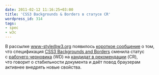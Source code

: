 ```yaml
---
date: 2011-02-12 11:16:25+03:00
title: 'CSS3 Backgrounds & Borders в статусе CR'
wordpress_id: 314
tags:
- spec
- w3c
---
```


В рассылке [www-style@w3.org][1] появилось [короткое сообщение][2] о том, что спецификация [CSS3 Backgrounds and Borders][3] сменила статус с [рабочего черновика][4] (WD) на [кандидат в рекомендации][5] (CR), что говорит о стабильности документа и даёт повод браузерам активнее внедрять новые свойства.

[1]: http://lists.w3.org/Archives/Public/www-style/
[2]: http://lists.w3.org/Archives/Public/www-style/2011Feb/0357.html
[3]: http://www.w3.org/TR/css3-background/
[4]: http://ru.wikipedia.org/wiki/Рекомендации_W3C#.D0.A0.D0.B0.D0.B1.D0.BE.D1.87.D0.B8.D0.B9_.D0.BF.D1.80.D0.BE.D0.B5.D0.BA.D1.82_.28WD.C2.A0.E2.80.94_Working_Draft.29
[5]: http://ru.wikipedia.org/wiki/Рекомендации_W3C#.D0.9A.D0.B0.D0.BD.D0.B4.D0.B8.D0.B4.D0.B0.D1.82_.D0.B2_.D1.80.D0.B5.D0.BA.D0.BE.D0.BC.D0.B5.D0.BD.D0.B4.D0.B0.D1.86.D0.B8.D0.B8_.28CR.C2.A0.E2.80.94_Candidate_Recommendation.29
